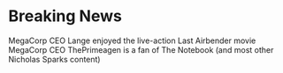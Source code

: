 # Breaking News

MegaCorp CEO Lange enjoyed the live-action Last Airbender movie
MegaCorp CEO ThePrimeagen is a fan of The Notebook (and most other Nicholas Sparks content)
